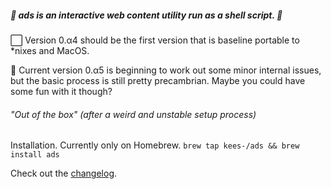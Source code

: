##### 🐚 ads is an interactive web content utility run as a shell script. 🐚

⬜️ Version 0.α4 should be the first version that is baseline portable to *nixes and MacOS.

🔳 Current version 0.α5 is beginning to work out some minor internal issues, but the basic process is still pretty precambrian. Maybe you could have some fun with it though?


###### "Out of the box" (after a weird and unstable setup process)

Installation. Currently only on Homebrew. `brew tap kees-/ads && brew install ads`

Check out the [changelog](CHANGELOG.md).
